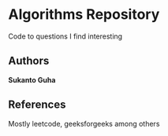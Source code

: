 # Algorithms Repository

Code to questions I find interesting

## Authors

**Sukanto Guha** 

## References
Mostly leetcode, geeksforgeeks among others